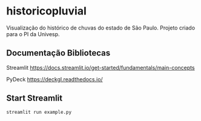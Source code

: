# historicopluvial
Visualização do histórico de chuvas do estado de São Paulo. Projeto criado para o PI da Univesp.

## Documentação Bibliotecas
Streamlit
https://docs.streamlit.io/get-started/fundamentals/main-concepts

PyDeck
https://deckgl.readthedocs.io/

## Start Streamlit

`streamlit run example.py`